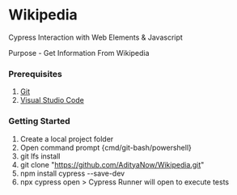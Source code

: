 # Wikipedia
Cypress Interaction with Web Elements &amp; Javascript

Purpose - Get Information From Wikipedia

### Prerequisites
1. <a href="https://git-scm.com/downloads">Git</a> </br>
2. <a href="https://code.visualstudio.com/download">Visual Studio Code</a>  </br>

### Getting Started
1. Create a local project folder
2. Open command prompt {cmd/git-bash/powershell}
3. git lfs install
4. git clone "https://github.com/AdityaNow/Wikipedia.git"
5. npm install cypress --save-dev
6. npx cypress open > Cypress Runner will open to execute tests
